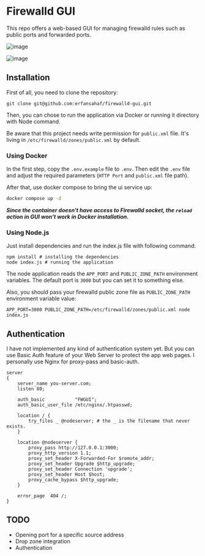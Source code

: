 # Firewalld GUI
This repo offers a web-based GUI for managing firewalld rules such as public ports and forwarded ports.

![image](https://user-images.githubusercontent.com/12012168/187710124-7e5f722d-5009-43c3-862d-2b9495364351.png)

![image](https://user-images.githubusercontent.com/12012168/187709972-7a75b94c-b899-441e-91b5-df10d640da78.png)



## Installation

First of all, you need to clone the repository:

`git clone git@github.com:erfansahaf/firewalld-gui.git`

Then, you can chose to run the application via Docker or running it directory with Node command.

Be aware that this project needs write permission for `public.xml` file. It's living in `/etc/firewalld/zones/public.xml` by default.

### Using Docker

In the first step, copy the `.env.example` file to `.env`. Then edit the `.env` file and adjust the required parameters (`HTTP Port` and `public.xml` file path).

After that, use docker compose to bring the ui service up:

```sh
docker compose up -d
```

***Since the container doesn't have access to Firewalld socket, the `reload` action in GUI won't work in Docker installation.***

### Using Node.js

Just install dependencies and run the index.js file with following command:

```
npm install # installing the dependencies
node index.js # running the application
```

The node application reads the `APP_PORT` and `PUBLIC_ZONE_PATH` environment variables. The default port is `3000` but you can set it to something else.

Also, you should pass your firewalld public zone file as `PUBLIC_ZONE_PATH` environment variable value:

```
APP_PORT=3000 PUBLIC_ZONE_PATH=/etc/firewalld/zones/public.xml node index.js
```

## Authentication
I have not implemented any kind of authentication system yet. But you can use Basic Auth feature of your Web Server to protect the app web pages. I personally use Nginx for proxy-pass and basic-auth.

```
server
{
    server_name you-server.com;
    listen 80;

    auth_basic           "FWGUI";
    auth_basic_user_file /etc/nginx/.htpasswd;

    location / {
        try_files _ @nodeserver; # the _ is the filename that never exists.
    }

    location @nodeserver {
        proxy_pass http://127.0.0.1:3000;
        proxy_http_version 1.1;
        proxy_set_header X-Forwarded-For $remote_addr;
        proxy_set_header Upgrade $http_upgrade;
        proxy_set_header Connection 'upgrade';
        proxy_set_header Host $host;
        proxy_cache_bypass $http_upgrade;
    }

    error_page  404 /;
}

```

## TODO

- Opening port for a specific source address
- Drop zone integration
- Authentication
